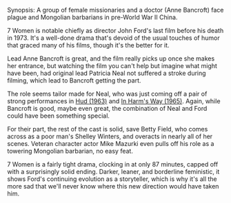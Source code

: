 Synopsis: A group of female missionaries and a doctor (Anne Bancroft) face plague and Mongolian barbarians in pre-World War II China.

7 Women is notable chiefly as director John Ford's last film before his death in 1973. It's a well-done drama that's devoid of the usual touches of humor that graced many of his films, though it's the better for it.

Lead Anne Bancroft is great, and the film really picks up once she makes her entrance, but watching the film you can't help but imagine what might have been, had original lead Patricia Neal not suffered a stroke during filming, which lead to Bancroft getting the part. 

The role seems tailor made for Neal, who was just coming off a pair of strong performances in <a href="/browse/reviews/hud-1963/">Hud (1963)</a> and <a href="/browse/reviews/in-harms-way-1965/">In Harm's Way (1965)</a>. Again, while Bancroft is good, maybe even great, the combination of Neal and Ford could have been something special.

For their part, the rest of the cast is solid, save Betty Field, who comes across as a poor man's Shelley Winters, and overacts in nearly all of her scenes. Veteran character actor Mike Mazurki even pulls off his role as a towering Mongolian barbarian, no easy feat. 

7 Women is a fairly tight drama, clocking in at only 87 minutes, capped off with a surprisingly solid ending. Darker, leaner, and borderline feministic, it shows Ford's continuing evolution as a storyteller, which is why it's all the more sad that we'll never know where this new direction would have taken him. 

